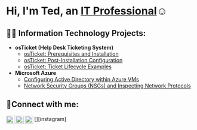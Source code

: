 <h1>Hi, I'm Ted, an <a href="https://linkedin.com/in/Josh">IT Professional</a>☺</h1>

<h2>👨‍💻 Information Technology Projects:</h2>

- <b>osTicket (Help Desk Ticketing System)</b>
  - [osTicket: Prerequisites and Installation](https://github.com/TedW228/osticket-prereqs)
  - [osTicket: Post-Installation Configuration](https://github.com/TedW228/post-install-config)
  - [osTicket: Ticket Lifecycle Examples](https://github.com/TedW228/ticket-lifecycle)
- <b>Microsoft Azure</b>
  - [Configuring Active Directory within Azure VMs](https://github.com/TedW228/configure-ad)
  - [Network Security Groups (NSGs) and Inspecting Network Protocols](https://github.com/TedW228/azure-network-protocols)

<h2>🤳Connect with me:</h2>

[<img align="left" alt="Josh | Twitter" width="22px" src="https://cdn.jsdelivr.net/npm/simple-icons@v3/icons/twitter.svg" />][twitter]
[<img align="left" alt="Josh | LinkedIn" width="22px" src="https://cdn.jsdelivr.net/npm/simple-icons@v3/icons/linkedin.svg" />][linkedin]
[<img align="left" alt="Josh | Instagram" width="22px" src="https://cdn.jsdelivr.net/npm/simple-icons@v3/icons/instagram.svg" />][instagram]

[twitter]:
[instagram]: 
[linkedin]:https://www.linkedin.com/in/ted-williams-a428b0358/?miniProfileUrn=urn%3Ali%3Afsd_profile%3AACoAAFkfINIB-ycSnssEeRKC8__AOMz2pxtJoXo
